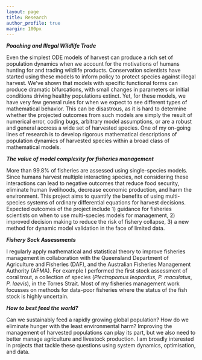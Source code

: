 ```yaml
---
layout: page
title: Research
author_profile: true
margin: 100px
---
```


<b><i>Poaching and Illegal Wildlife Trade</i></b>

Even the simplest ODE models of harvest can produce a rich set of population dynamics when we account for the motivations of humans hunting for and trading wildlife products. Conservation scientists have started using these models to inform policy to protect species against illegal harvest. We've shown that models with specific functional forms can produce dramatic bifurcations, with small changes in parameters or initial conditions driving healthy populations extinct. Yet, for these models, we have very few general rules for when we expect to see different types of mathematical behavior. This can be disastrous, as it is hard to determine whether the projected outcomes from such models are simply the result of numerical error, coding bugs, arbitrary model assumptions, or are a robust and general accross a wide set of harvested species. One of my on-going lines of research is to develop rigorous mathematical descriptions of population dynamics of harvested species within a broad class of mathematical models. 


<b><i>The value of model complexity for fisheries management</i></b>

More than 99.8% of fisheries are assessed using single-species models. Since humans harvest multiple interacting species, not considering these interactions can lead to negative outcomes that reduce food security, eliminate human livelihoods, decrease economic production, and harm the environment. This project aims to quantify the benefits of using multi-species systems of ordinary differential equations for harvest decisions. Expected outcomes of the project include 1) guidance for fisheries scientists on when to use multi-species models for management, 2) improved decision making to reduce the risk of fishery collapse, 3) a new method for dynamic model validation in the face of limited data.


<b><i>Fishery Sock Assessments</i></b>

I regularly apply mathematical and statistical theory to improve fisheries management in collaboration with the Queensland Department of Agriculture and Fisheries (DAF), and the Australian Fisheries Management Authority (AFMA). For example I performed the first stock assessment of coral trout, a collection of species (<i>Plectropomus leopardus</i>, <i>P. maculatus</i>, <i>P. laevis</i>), in the Torres Strait. Most of my fisheries management work focusses on methods for data-poor fisheries where the status of the fish stock is highly uncertain. 

<b><i>How to best feed the world?</i></b>

Can we sustainably feed a rapidly growing global population? How do we eliminate hunger with the least environmental harm? Improving the management of harvested populations can play its part, but we also need to better manage agriculture and livestock production. I am broadly interested in projects that tackle these questions using system dynamics, optimisation, and data. 
